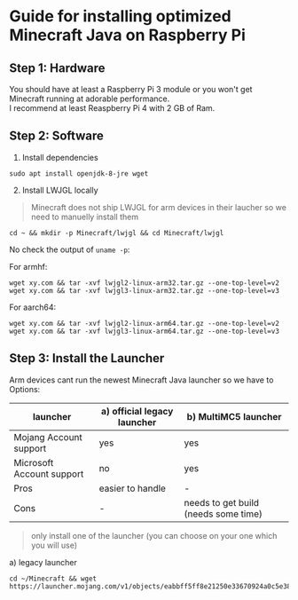 Guide for installing optimized Minecraft Java on Raspberry Pi
================

## Step 1: Hardware

You should have at least a Raspberry Pi 3 module or you won't get Minecraft running at adorable performance.     
I recommend at least Reaspberry Pi 4 with 2 GB of Ram.

## Step 2: Software
1. Install dependencies
```
sudo apt install openjdk-8-jre wget
```
2. Install LWJGL locally
 > Minecraft does not ship LWJGL for arm devices in their laucher so we need to manuelly install them
```
cd ~ && mkdir -p Minecraft/lwjgl && cd Minecraft/lwjgl
```
No check the output of `uname -p`:

For armhf:
```
wget xy.com && tar -xvf lwjgl2-linux-arm32.tar.gz --one-top-level=v2
wget xy.com && tar -xvf lwjgl3-linux-arm32.tar.gz --one-top-level=v3
```
For aarch64:
```
wget xy.com && tar -xvf lwjgl2-linux-arm64.tar.gz --one-top-level=v2
wget xy.com && tar -xvf lwjgl3-linux-arm64.tar.gz --one-top-level=v3
```

## Step 3: Install the Launcher
Arm devices cant run the newest Minecraft Java launcher so we have to Options:

launcher | a) official legacy launcher | b) MultiMC5 launcher
--- | --- | ---
Mojang Account support | yes | yes
Microsoft Account support | no | yes
Pros | easier to handle | -
Cons | - | needs to get build (needs some time)

> only install one of the launcher (you can choose on your one which you will use)

a) legacy launcher
```
cd ~/Minecraft && wget https://launcher.mojang.com/v1/objects/eabbff5ff8e21250e33670924a0c5e38f47c840b/launcher.jar
```
